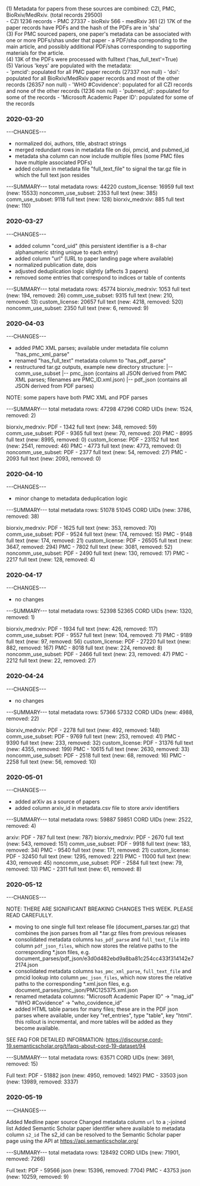 (1) Metadata for papers from these sources are combined: CZI, PMC, BioRxiv/MedRxiv. (total records 29500) </br>
	- CZI 1236 records
	- PMC 27337
	- bioRxiv 566
	- medRxiv 361
(2) 17K of the paper records have PDFs and the hash of the PDFs are in 'sha' </br>
(3) For PMC sourced papers, one paper's metadata can be associated with one or more PDFs/shas under that paper - a PDF/sha correponding to the main article, and possibly additional PDF/shas corresponding to supporting materials for the article.</br>
(4) 13K of the PDFs were processed with fulltext ('has_full_text'=True)</br>
(5) Various 'keys' are populated with the metadata:</br>
	- 'pmcid': populated for all PMC paper records (27337 non null)
	- 'doi': populated for all BioRxiv/MedRxiv paper records and most of the other records (26357 non null)
	- 'WHO #Covidence': populated for all CZI records and none of the other records (1236 non null)
	- 'pubmed_id': populated for some of the records
	- 'Microsoft Academic Paper ID': populated for some of the records




### 2020-03-20
---CHANGES---
* normalized doi, authors, title, abstract strings
* merged redundant rows in metadata file on doi, pmcid, and pubmed_id
* metadata sha column can now include multiple files (some PMC files have multiple associated PDFs)
* added column in metadata file "full_text_file" to signal the tar.gz file in which the full text json resides

---SUMMARY---
total metadata rows: 44220
custom_license: 16959 full text (new: 15533)
noncomm_use_subset: 2353 full text (new: 385)
comm_use_subset: 9118 full text (new: 128)
biorxiv_medrxiv: 885 full text (new: 110)




### 2020-03-27
---CHANGES---
* added column "cord_uid" (this persistent identifier is a 8-char alphanumeric string unique to each entry)
* added column "url" (URL to paper landing page where available)
* normalized publication date, dois
* adjusted deduplication logic slightly (affects 3 papers)
* removed some entries that correspond to indices or table of contents

---SUMMARY---
total metadata rows: 45774
biorxiv_medrxiv: 1053 full text (new: 194, removed: 26)
comm_use_subset: 9315 full text (new: 210, removed: 13)
custom_license: 20657 full text (new: 4218, removed: 520)
noncomm_use_subset: 2350 full text (new: 6, removed: 9)



### 2020-04-03
---CHANGES---
* added PMC XML parses; available under metadata file column "has_pmc_xml_parse"
* renamed "has_full_text" metadata column to "has_pdf_parse"
* restructured tar.gz outputs, example new directory structure:
|-- comm_use_subset
   |-- pmc_json (contains all JSON derived from PMC XML parses; filenames are PMC_ID.xml.json)
   |-- pdf_json (contains all JSON derived from PDF parses)

NOTE: some papers have both PMC XML and PDF parses

---SUMMARY---
total metadata rows: 47298
47296 CORD UIDs (new: 1524, removed: 2)

biorxiv_medrxiv:
  PDF - 1342 full text (new: 348, removed: 59)
comm_use_subset:
  PDF - 9365 full text (new: 70, removed: 20)
  PMC - 8995 full text (new: 8995, removed: 0)
custom_license:
  PDF - 23152 full text (new: 2541, removed: 46)
  PMC - 4773 full text (new: 4773, removed: 0)
noncomm_use_subset:
  PDF - 2377 full text (new: 54, removed: 27)
  PMC - 2093 full text (new: 2093, removed: 0)



### 2020-04-10
---CHANGES---
* minor change to metadata deduplication logic

---SUMMARY---
total metadata rows: 51078
51045 CORD UIDs (new: 3786, removed: 38)

biorxiv_medrxiv:
  PDF - 1625 full text (new: 353, removed: 70)
comm_use_subset:
  PDF - 9524 full text (new: 174, removed: 15)
  PMC - 9148 full text (new: 174, removed: 21)
custom_license:
  PDF - 26505 full text (new: 3647, removed: 294)
  PMC - 7802 full text (new: 3081, removed: 52)
noncomm_use_subset:
  PDF - 2490 full text (new: 130, removed: 17)
  PMC - 2217 full text (new: 128, removed: 4)



### 2020-04-17
---CHANGES---
* no changes

---SUMMARY---
total metadata rows: 52398
52365 CORD UIDs (new: 1320, removed: 1)

biorxiv_medrxiv:
  PDF - 1934 full text (new: 426, removed: 117)
comm_use_subset:
  PDF - 9557 full text (new: 104, removed: 71)
  PMC - 9189 full text (new: 97, removed: 56)
custom_license:
  PDF - 27220 full text (new: 882, removed: 167)
  PMC - 8018 full text (new: 224, removed: 8)
noncomm_use_subset:
  PDF - 2466 full text (new: 23, removed: 47)
  PMC - 2212 full text (new: 22, removed: 27)



### 2020-04-24
---CHANGES---
* no changes

---SUMMARY---
total metadata rows: 57366
57332 CORD UIDs (new: 4988, removed: 22)

biorxiv_medrxiv:
  PDF - 2278 full text (new: 492, removed: 148)
comm_use_subset:
  PDF - 9769 full text (new: 253, removed: 41)
  PMC - 9390 full text (new: 233, removed: 32)
custom_license:
  PDF - 31376 full text (new: 4355, removed: 199)
  PMC - 10615 full text (new: 2630, removed: 33)
noncomm_use_subset:
  PDF - 2518 full text (new: 68, removed: 16)
  PMC - 2258 full text (new: 56, removed: 10)


### 2020-05-01
---CHANGES---
* added arXiv as a source of papers
* added column arxiv_id in metadata.csv file to store arxiv identifiers

---SUMMARY---
total metadata rows: 59887
59851 CORD UIDs (new: 2522, removed: 4)

arxiv:
  PDF - 787 full text (new: 787)
biorxiv_medrxiv:
  PDF - 2670 full text (new: 543, removed: 151)
comm_use_subset:
  PDF - 9918 full text (new: 183, removed: 34)
  PMC - 9540 full text (new: 171, removed: 21)
custom_license:
  PDF - 32450 full text (new: 1295, removed: 221)
  PMC - 11000 full text (new: 430, removed: 45)
noncomm_use_subset:
  PDF - 2584 full text (new: 79, removed: 13)
  PMC - 2311 full text (new: 61, removed: 8)




### 2020-05-12
---CHANGES---

NOTE: THERE ARE SIGNIFICANT BREAKING CHANGES THIS WEEK. 
      PLEASE READ CAREFULLY.

* moving to one single full text release file (document_parses.tar.gz) 
  that combines the json parses from all *.tar.gz files from 
  previous releases 
* consolidated metadata columns `has_pdf_parse` and `full_text_file` 
  into column `pdf_json_files`, which now stores the relative paths to the
  corresponding *.json files, 
  e.g. document_parses/pdf_json/e3d0d482ebd9a8ba81c254cc433f314142e72174.json
* consolidated metadata columns `has_pmc_xml_parse`, `full_text_file` and
  pmcid lookup into column `pmc_json_files`, which now stores the relative
  paths to the corresponding *.xml.json files,
  e.g. document_parses/pmc_json/PMC125375.xml.json
* renamed metadata columns: 
    "Microsoft Academic Paper ID" -> "mag_id"
    "WHO #Covidence" -> "who_covidence_id"
* added HTML table parses for many files; these are in the PDF json parses 
  where available, under key "ref_entries", type "table", key "html". this 
  rollout is incremental, and more tables will be added as they become 
  available.
  
SEE FAQ FOR DETAILED INFORMATION: 
https://discourse.cord-19.semanticscholar.org/t/faqs-about-cord-19-dataset/94
 

---SUMMARY---
total metadata rows: 63571
CORD UIDs (new: 3691, removed: 15)

Full text:
  PDF - 51882 json (new: 4950, removed: 1492)
  PMC - 33503 json (new: 13989, removed: 3337)


### 2020-05-19
---CHANGES---

Added Medline paper source
Changed metadata column `url` to a ;-joined list
Added Semantic Scholar paper identifier where available to metadata column `s2_id`
	The s2_id can be resolved to the Semantic Scholar paper page using the API at https://api.semanticscholar.org/


---SUMMARY---
total metadata rows: 128492
CORD UIDs (new: 71901, removed: 7266)

Full text:
  PDF - 59566 json (new: 15396, removed: 7704)
  PMC - 43753 json (new: 10259, removed: 9)
